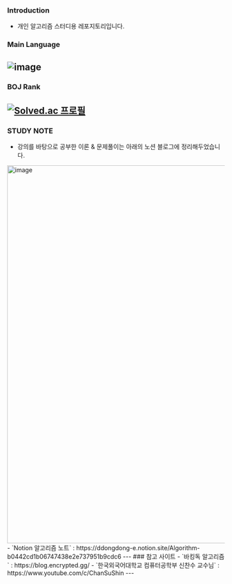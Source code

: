 ### Introduction
- 개인 알고리즘 스터디용 레포지토리입니다.
### Main Language
![image](https://user-images.githubusercontent.com/67581495/208224233-0d6b5db6-de39-4e57-a1ae-f7fe55406900.png)
---
### BOJ Rank
[![Solved.ac 프로필](http://mazassumnida.wtf/api/v2/generate_badge?boj=shg0102kr)](https://solved.ac/shg0102kr)
---
### STUDY NOTE
- 강의를 바탕으로 공부한 이론 & 문제풀이는 아래의 노션 블로그에 정리해두었습니다.
<img width="875" alt="image" src="https://user-images.githubusercontent.com/67581495/213865031-a792da98-b351-415d-a844-47e6060828f4.png">
- `Notion 알고리즘 노트` : https://ddongdong-e.notion.site/Algorithm-b0442cd1b06747438e2e737951b9cdc6
---
### 참고 사이트
- `바킹독 알고리즘` : https://blog.encrypted.gg/
- `한국외국어대학교 컴퓨터공학부 신찬수 교수님` : https://www.youtube.com/c/ChanSuShin
---
